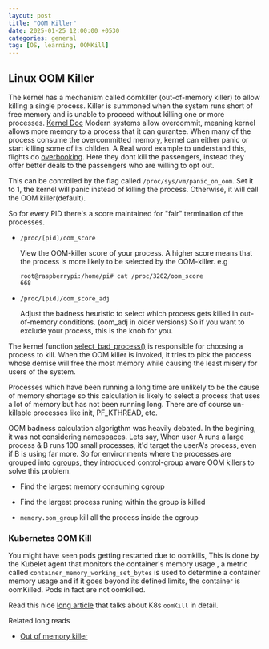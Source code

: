 ```yaml
---
layout: post
title: "OOM Killer"
date: 2025-01-25 12:00:00 +0530
categories: general
tag: [OS, learning, OOMKill]
---
```


## Linux OOM Killer

The kernel has a mechanism called oomkiller (out-of-memory killer) to allow killing a single process. Killer is summoned when the system runs short of free memory and is unable to proceed without killing one or more processes. [Kernel Doc](https://www.kernel.org/doc/gorman/html/understand/understand016.html) Modern systems allow overcommit, meaning kernel allows more memory to a process that it can gurantee. When many of the process consume the overcommitted memory, kernel can either panic or start killing some of its childen. A Real word example to understand this, flights do [overbooking](https://www.britannica.com/story/why-do-airlines-overbook-seats-on-flights). Here they dont kill the passengers, instead they offer better deals to the passengers who are willing to opt out.

This can be controlled by the flag called `/proc/sys/vm/panic_on_oom`. Set it to 1, the kernel will panic instead of killing the process. Otherwise, it will call the OOM killer(default).

So for every PID there's a score maintained for "fair" termination of the processes.
  
* `/proc/[pid]/oom_score`
  
   View the OOM-killer score of your process. A higher score means that the process is more likely to be selected by the OOM-killer.
   e.g

    
    ```shell
	root@raspberrypi:/home/pi# cat /proc/3202/oom_score
	668
    ```

* `/proc/[pid]/oom_score_adj`

    Adjust the badness heuristic to select which process gets killed in out-of-memory conditions. (oom_adj in older versions) So if you want to exclude your process, this is the knob for you.

The kernel function [select_bad_process()](https://github.com/torvalds/linux/blob/master/mm/oom_kill.c#L364) is responsible for choosing a process to kill. When the OOM killer is invoked, it tries to pick the process whose demise will free the most memory while causing the least misery for users of the system.

Processes which have been running a long time are unlikely to be the cause of memory shortage so this calculation is likely to select a process that uses a lot of memory but has not been running long. There are of course un-killable processes like init, PF_KTHREAD, etc.


OOM badness calculation algorigthm was heavily debated. In the begining, it was not considering namespaces. Lets say, When user A runs a large process & B runs 100 small processes, it'd target the userA's process, even if B is using far more.
So for environments where the processes are grouped into [cgroups](https://man7.org/linux/man-pages/man7/cgroups.7.html), they introduced control-group aware OOM killers to solve this problem.

- Find the largest memory consuming cgroup

- Find the largest process runing within the group is killed

- `memory.oom_group` kill all the process inside the cgroup

### Kubernetes OOM Kill

You might have seen pods getting restarted due to  oomkills, This is done by the Kubelet agent that monitors the container's memory usage , a metric called `container_memory_working_set_bytes` is used to determine a container memory usage and if it goes beyond its defined limits, the container is oomKilled. Pods in fact are not oomkilled.

Read this nice [long article](https://mihai-albert.com/2022/02/13/out-of-memory-oom-in-kubernetes-part-4-pod-evictions-oom-scenarios-and-flows-leading-to-them/#oom-scenario-3-node-available-memory-drops-below-the-eviction-hard-flag-value) that talks about K8s `oomKill` in detail.


Related long reads
 - [Out of memory killer](https://lwn.net/Articles/391222/)
